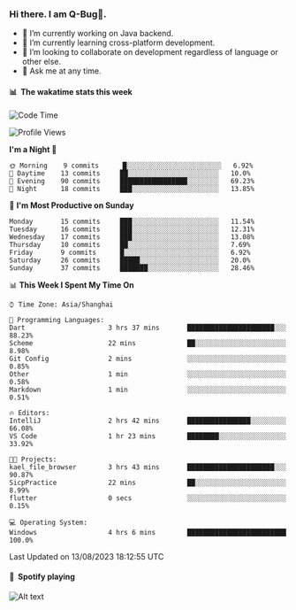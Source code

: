 ### Hi there. I am Q-Bug🐞.

- 🔭 I’m currently working on Java backend.
- 🌱 I’m currently learning cross-platform development.
- 👯 I’m looking to collaborate on development regardless of language or other else.
- 💬 Ask me at any time.

#### 📊 &nbsp;**The wakatime stats this week**  
<!--START_SECTION:waka-->
![Code Time](http://img.shields.io/badge/Code%20Time-67%20hrs%2018%20mins-blue)

![Profile Views](http://img.shields.io/badge/Profile%20Views-0-blue)

**I'm a Night 🦉** 

```text
🌞 Morning    9 commits      █░░░░░░░░░░░░░░░░░░░░░░░░   6.92% 
🌆 Daytime    13 commits     ██░░░░░░░░░░░░░░░░░░░░░░░   10.0% 
🌃 Evening    90 commits     █████████████████░░░░░░░░   69.23% 
🌙 Night      18 commits     ███░░░░░░░░░░░░░░░░░░░░░░   13.85%

```
📅 **I'm Most Productive on Sunday** 

```text
Monday       15 commits     ███░░░░░░░░░░░░░░░░░░░░░░   11.54% 
Tuesday      16 commits     ███░░░░░░░░░░░░░░░░░░░░░░   12.31% 
Wednesday    17 commits     ███░░░░░░░░░░░░░░░░░░░░░░   13.08% 
Thursday     10 commits     ██░░░░░░░░░░░░░░░░░░░░░░░   7.69% 
Friday       9 commits      █░░░░░░░░░░░░░░░░░░░░░░░░   6.92% 
Saturday     26 commits     █████░░░░░░░░░░░░░░░░░░░░   20.0% 
Sunday       37 commits     ███████░░░░░░░░░░░░░░░░░░   28.46%

```


📊 **This Week I Spent My Time On** 

```text
⌚︎ Time Zone: Asia/Shanghai

💬 Programming Languages: 
Dart                     3 hrs 37 mins       ██████████████████████░░░   88.23% 
Scheme                   22 mins             ██░░░░░░░░░░░░░░░░░░░░░░░   8.98% 
Git Config               2 mins              ░░░░░░░░░░░░░░░░░░░░░░░░░   0.85% 
Other                    1 min               ░░░░░░░░░░░░░░░░░░░░░░░░░   0.58% 
Markdown                 1 min               ░░░░░░░░░░░░░░░░░░░░░░░░░   0.51%

🔥 Editors: 
IntelliJ                 2 hrs 42 mins       ████████████████░░░░░░░░░   66.08% 
VS Code                  1 hr 23 mins        ████████░░░░░░░░░░░░░░░░░   33.92%

🐱‍💻 Projects: 
kael_file_browser        3 hrs 43 mins       ██████████████████████░░░   90.87% 
SicpPractice             22 mins             ██░░░░░░░░░░░░░░░░░░░░░░░   8.99% 
flutter                  0 secs              ░░░░░░░░░░░░░░░░░░░░░░░░░   0.15%

💻 Operating System: 
Windows                  4 hrs 6 mins        █████████████████████████   100.0%

```


 Last Updated on 13/08/2023 18:12:55 UTC
<!--END_SECTION:waka-->

#### 🎵 &nbsp;**Spotify playing**  
![Alt text](https://spotify-recently-played-readme.vercel.app/api?user=e5y1o4x7kdt9kf2blu4wvmb4s&unique={true|1|on|yes})
